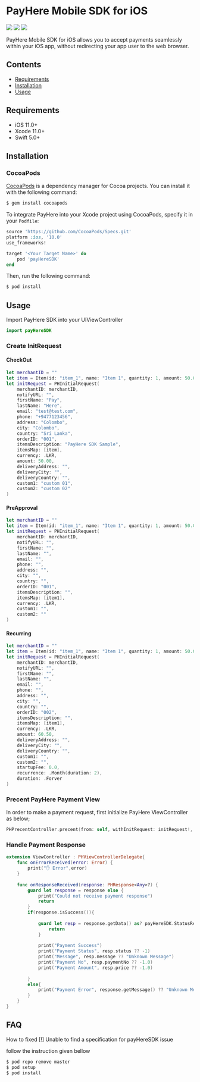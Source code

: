 # PayHere Mobile SDK for iOS
<p>
<a href="https://developer.apple.com/swift"><img src="https://img.shields.io/badge/language-swift5-f48041.svg?style=flat"></a>
<a href="https://developer.apple.com/ios"><img src="https://img.shields.io/badge/platform-iOS%208%2B-blue.svg?style=flat"></a>
<a><img src="https://img.shields.io/badge/CocoaPods-compatible-4BC51D.svg?style=flat"></a>
</p>

PayHere Mobile SDK for iOS allows you to accept payments seamlessly within your iOS app, without redirecting your app user to the web browser.

## Contents
-  [Requirements](#Requirements)
-  [Installation](#Installation)
-  [Usage](#Usage)

## Requirements
- iOS 11.0+
- Xcode 11.0+
- Swift 5.0+

## Installation

### CocoaPods

[CocoaPods](http://cocoapods.org) is a dependency manager for Cocoa projects. You can install it with the following command:

```bash
$ gem install cocoapods
```
To integrate PayHere into your Xcode project using CocoaPods, specify it in your `Podfile`:

```ruby
source 'https://github.com/CocoaPods/Specs.git'
platform :ios, '10.0'
use_frameworks!

target '<Your Target Name>' do
    pod 'payHereSDK'
end
```
Then, run the following command:

```bash
$ pod install
```

## Usage
Import PayHere SDK into your UIViewController 
```swift
import payHereSDK
```
### Create InitRequest

#### CheckOut
```swift
let merchantID = ""
let item = Item(id: "item_1", name: "Item 1", quantity: 1, amount: 50.0)
let initRequest = PHInitialRequest(
    merchantID: merchantID, 
    notifyURL: "", 
    firstName: "Pay", 
    lastName: "Here", 
    email: "test@test.com", 
    phone: "+9477123456", 
    address: "Colombo", 
    city: "Colombo", 
    country: "Sri Lanka", 
    orderID: "001", 
    itemsDescription: "PayHere SDK Sample", 
    itemsMap: [item], 
    currency: .LKR, 
    amount: 50.00,
    deliveryAddress: "", 
    deliveryCity: "", 
    deliveryCountry: "", 
    custom1: "custom 01", 
    custom2: "custom 02"
)
```
#### PreApproval
```swift
let merchantID = ""
let item = Item(id: "item_1", name: "Item 1", quantity: 1, amount: 50.0)
let initRequest = PHInitialRequest(
    merchantID: merchantID, 
    notifyURL: "", 
    firstName: "", 
    lastName: "", 
    email: "", 
    phone: "", 
    address: "", 
    city: "", 
    country: "", 
    orderID: "001", 
    itemsDescription: "", 
    itemsMap: [item1], 
    currency: .LKR, 
    custom1: "", 
    custom2: ""
)
```

#### Recurring
```swift
let merchantID = ""
let item = Item(id: "item_1", name: "Item 1", quantity: 1, amount: 50.0)
let initRequest = PHInitialRequest(
    merchantID: merchantID, 
    notifyURL: "", 
    firstName: "", 
    lastName: "", 
    email: "", 
    phone: "", 
    address: "", 
    city: "", 
    country: "", 
    orderID: "002", 
    itemsDescription: "", 
    itemsMap: [item1], 
    currency: .LKR, 
    amount: 60.50, 
    deliveryAddress: "", 
    deliveryCity: "", 
    deliveryCountry: "", 
    custom1: "", 
    custom2: "", 
    startupFee: 0.0, 
    recurrence: .Month(duration: 2), 
    duration: .Forver
)
```

### Precent PayHere Payment View
In order to make a payment request, first initialize PayHere ViewController as below;

```swift
PHPrecentController.precent(from: self, withInitRequest: initRequest!, delegate: self)
```

### Handle Payment Response

```swift
extension ViewController : PHViewControllerDelegate{
    func onErrorReceived(error: Error) {
        print("✋ Error",error)
    }
    
    func onResponseReceived(response: PHResponse<Any>?) {
        guard let response = response else {
            print("Could not receive payment response")
            return
        }
        if(response.isSuccess()){
            
            guard let resp = response.getData() as? payHereSDK.StatusResponse else{
                return
            }
            
            print("Payment Success")
            print("Payment Status", resp.status ?? -1)
            print("Message", resp.message ?? "Unknown Message")
            print("Payment No", resp.paymentNo ?? -1.0)
            print("Payment Amount", resp.price ?? -1.0)
            
        }
        else{
            print("Payment Error", response.getMessage() ?? "Unknown Message")
        }
    }
}
```

## FAQ

How to fixed [!] Unable to find a specification for payHereSDK issue 

follow the instruction given bellow

```bash
$ pod repo remove master
$ pod setup
$ pod install
```
